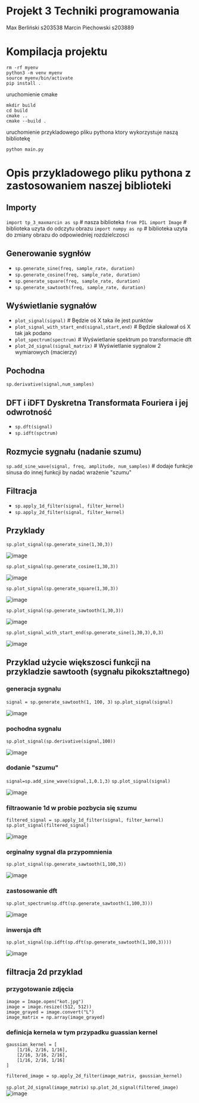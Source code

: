 # Projekt 3 Techniki programowania
Max Berliński s203538
Marcin Piechowski s203889

# Kompilacja projektu
```
rm -rf myenv
python3 -m venv myenv
source myenv/bin/activate
pip install .
```
uruchomienie cmake
```
mkdir build
cd build
cmake ..
cmake --build .
```
uruchomienie przykladowego pliku pythona ktory wykorzystuje naszą bibliotekę
```
python main.py
```


# Opis przykladowego pliku pythona z zastosowaniem naszej biblioteki
## Importy

`import tp_3_maxmarcin as sp` # nasza biblioteka
`from PIL import Image` # biblioteka uzyta do odczytu obrazu
`import numpy as np` # biblioteka uzyta do zmiany obrazu do odpowiedniej rozdzielczosci

## Generowanie sygnłów
- `sp.generate_sine(freq, sample_rate, duration)`
- `sp.generate_cosine(freq, sample_rate, duration)`
- `sp.generate_square(freq, sample_rate, duration)`
- `sp.generate_sawtooth(freq, sample_rate, duration)`

## Wyświetlanie sygnałów
- `plot_signal(signal)` # Będzie oś X taka ile jest punktów
- `plot_signal_with_start_end(signal,start,end)` # Będzie skalował oś X tak jak podano
- `plot_spectrum(spectrum)` # Wyświetlanie spektrum po transformacie dft
- `plot_2d_signal(signal_matrix)` # Wyświetlanie sygnalow 2 wymiarowych (macierzy)

## Pochodna
`sp.derivative(signal,num_samples)`

## DFT i iDFT Dyskretna Transformata Fouriera i jej odwrotność
- `sp.dft(signal)`
- `sp.idft(spctrum)`

## Rozmycie sygnału (nadanie szumu)
`sp.add_sine_wave(signal, freq, amplitude, num_samples)` # dodaje funkcje sinusa do innej funkcji by nadać wrażenie "szumu" 

## Filtracja
- `sp.apply_1d_filter(signal, filter_kernel)`
- `sp.apply_2d_filter(signal, filter_kernel)`

## Przyklady

`sp.plot_signal(sp.generate_sine(1,30,3))`

![image](https://github.com/user-attachments/assets/113ffd6a-6ebb-43d7-9515-b65ef8b81cf0)

`sp.plot_signal(sp.generate_cosine(1,30,3))`

![image](https://github.com/user-attachments/assets/eedda484-3d2b-4b1f-8d3f-ba5f1fe773e1)

`sp.plot_signal(sp.generate_square(1,30,3))`

![image](https://github.com/user-attachments/assets/ead43a07-d14d-4120-b7b1-2ba335cfa790)

`sp.plot_signal(sp.generate_sawtooth(1,30,3))`

![image](https://github.com/user-attachments/assets/93d101bf-483e-4811-a49b-37c5ffcdef2b)

`sp.plot_signal_with_start_end(sp.generate_sine(1,30,3),0,3)`

![image](https://github.com/user-attachments/assets/c00fb1e9-8203-4fbf-8680-090d081adad3)

## Przyklad użycie większosci funkcji na przykladzie sawtooth (sygnału pikokształtnego)

### generacja sygnalu
`signal = sp.generate_sawtooth(1, 100, 3)`
`sp.plot_signal(signal)`

![image](https://github.com/user-attachments/assets/45adeb94-352d-46bb-9cdf-3056a0f90584)

### pochodna sygnalu
`sp.plot_signal(sp.derivative(signal,100))`

![image](https://github.com/user-attachments/assets/ce4fe698-4718-4e3f-8f5d-921fdbfb6b6a)

### dodanie "szumu"
`signal=sp.add_sine_wave(signal,1,0.1,3)`
`sp.plot_signal(signal)`

![image](https://github.com/user-attachments/assets/eb5ff5f2-6123-4b0a-bce9-371abc0008d4)

### filtraowanie 1d w probie pozbycia się szumu
`filtered_signal = sp.apply_1d_filter(signal, filter_kernel)`
`sp.plot_signal(filtered_signal)`

![image](https://github.com/user-attachments/assets/5bbe7d84-15ec-4949-ae59-a52e43db6e7d)

### orginalny sygnal dla przypomnienia
`sp.plot_signal(sp.generate_sawtooth(1,100,3))`

![image](https://github.com/user-attachments/assets/c1e642f9-bb0e-4d20-be60-bf927a925273)

### zastosowanie dft
`sp.plot_spectrum(sp.dft(sp.generate_sawtooth(1,100,3)))`

![image](https://github.com/user-attachments/assets/7039f8c9-5ee6-440a-a200-be80ad326c76)

### inwersja dft
`sp.plot_signal(sp.idft(sp.dft(sp.generate_sawtooth(1,100,3))))`

![image](https://github.com/user-attachments/assets/7d6d375c-9559-4350-9770-99ca269549aa)

## filtracja 2d przyklad
### przygotowanie zdjęcia
```
image = Image.open("kot.jpg")
image = image.resize((512, 512))
image_grayed = image.convert("L")
image_matrix = np.array(image_grayed)
```

### definicja kernela w tym przypadku guassian kernel
```
gaussian_kernel = [
    [1/16, 2/16, 1/16],
    [2/16, 3/16, 2/16],
    [1/16, 2/16, 1/16]
]
```

`filtered_image = sp.apply_2d_filter(image_matrix, gaussian_kernel)`

`sp.plot_2d_signal(image_matrix)`
`sp.plot_2d_signal(filtered_image)`
![image](https://github.com/user-attachments/assets/f39ef8ca-f4a6-4e70-845e-f7555dd3cb37)


